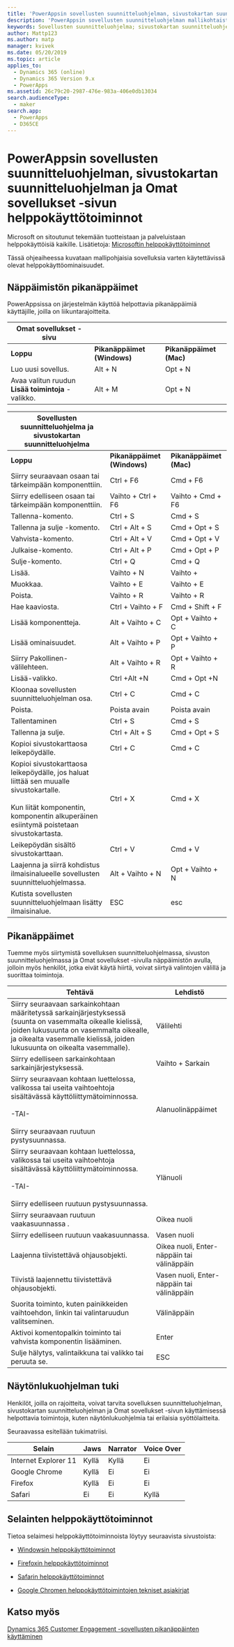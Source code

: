 ```yaml
---
title: 'PowerAppsin sovellusten suunnitteluohjelman, sivustokartan suunnitteluohjelman ja Omat sovellukset -sivun helppokäyttötoiminnot | MicrosoftDocs'
description: 'PowerAppsin sovellusten suunnitteluohjelman mallikohtaisten sovellusten, sivustokartan suunnitteluohjelman ja Omat sovellukset -sivun helppokäyttötoiminnot'
keywords: Sovellusten suunnitteluohjelma; sivustokartan suunnitteluohjelma; omat sovellukset; Dynamics 365
author: Mattp123
ms.author: matp
manager: kvivek
ms.date: 05/20/2019
ms.topic: article
applies_to:
  - Dynamics 365 (online)
  - Dynamics 365 Version 9.x
  - PowerApps
ms.assetid: 26c79c20-2987-476e-983a-406e0db13034
search.audienceType:
  - maker
search.app:
  - PowerApps
  - D365CE
---
```


# <a name="accessibility-in-powerapps-app-designer-site-map-designer-and-my-apps-page"></a>PowerAppsin sovellusten suunnitteluohjelman, sivustokartan suunnitteluohjelman ja Omat sovellukset -sivun helppokäyttötoiminnot

Microsoft on sitoutunut tekemään tuotteistaan ja palveluistaan helppokäyttöisiä kaikille. Lisätietoja: [Microsoftin helppokäyttötoiminnot](http://www.microsoft.com/enable/default.aspx)  
 
Tässä ohjeaiheessa kuvataan mallipohjaisia sovelluksia varten käytettävissä olevat helppokäyttöominaisuudet.  
  
## <a name="keyboard-shortcuts"></a>Näppäimistön pikanäppäimet  
PowerAppsissa on järjestelmän käyttöä helpottavia pikanäppäimiä käyttäjille, joilla on liikuntarajoitteita.  
  
|Omat sovellukset -sivu|||  
|------------------|-|-|  
|**Loppu**|**Pikanäppäimet (Windows)**|**Pikanäppäimet (Mac)**|  
|Luo uusi sovellus.|Alt + N|Opt + N|  
|Avaa valitun ruudun **Lisää toimintoja** -valikko.|Alt + M|Opt + N|  


|Sovellusten suunnitteluohjelma ja sivustokartan suunnitteluohjelma|||  
|----------------------------------------|-|-|  
|**Loppu**|**Pikanäppäimet (Windows)**|**Pikanäppäimet (Mac)**|  
|Siirry seuraavaan osaan tai tärkeimpään komponenttiin.|Ctrl + F6|Cmd + F6|  
|Siirry edelliseen osaan tai tärkeimpään komponenttiin.|Vaihto + Ctrl + F6|Vaihto + Cmd + F6|  
|Tallenna-komento.|Ctrl + S|Cmd + S|  
|Tallenna ja sulje -komento.|Ctrl + Alt + S|Cmd + Opt + S|  
|Vahvista-komento.|Ctrl + Alt + V|Cmd + Opt + V|  
|Julkaise-komento.|Ctrl + Alt + P|Cmd + Opt + P|  
|Sulje-komento.|Ctrl + Q|Cmd + Q|  
|Lisää.|Vaihto + N|Vaihto +|  
|Muokkaa.|Vaihto + E|Vaihto + E|  
|Poista.|Vaihto + R|Vaihto + R|
|Hae kaaviosta.|Ctrl + Vaihto + F|Cmd + Shift + F|  
|Lisää komponentteja.|Alt + Vaihto + C|Opt + Vaihto + C|  
|Lisää ominaisuudet.|Alt + Vaihto + P|Opt + Vaihto + P|  
|Siirry Pakollinen-välilehteen.|Alt + Vaihto + R|Opt + Vaihto + R|  
|Lisää-valikko.|Ctrl +Alt +N|Cmd + Opt +N|  
|Kloonaa sovellusten suunnitteluohjelman osa.|Ctrl + C|Cmd + C|  
|Poista.|Poista avain|Poista avain|  
|Tallentaminen|Ctrl + S|Cmd + S|  
|Tallenna ja sulje.|Ctrl + Alt + S|Cmd + Opt + S|  
|Kopioi sivustokarttaosa leikepöydälle.|Ctrl + C|Cmd + C|  
|Kopioi sivustokarttaosa leikepöydälle, jos haluat liittää sen muualle sivustokartalle.<br /><br /> Kun liität komponentin, komponentin alkuperäinen esiintymä poistetaan sivustokartasta.|Ctrl + X|Cmd + X|  
|Leikepöydän sisältö sivustokarttaan.|Ctrl + V|Cmd + V|  
|Laajenna ja siirrä kohdistus ilmaisinalueelle sovellusten suunnitteluohjelmassa.|Alt + Vaihto + N|Opt + Vaihto + N|  
|Kutista sovellusten suunnitteluohjelmaan lisätty ilmaisinalue.|ESC|esc|  
  
## <a name="keyboard-navigation"></a>Pikanäppäimet  
 Tuemme myös siirtymistä sovelluksen suunnitteluohjelmassa, sivuston suunnitteluohjelmassa ja Omat sovellukset -sivulla näppäimistön avulla, jolloin myös henkilöt, jotka eivät käytä hiirtä, voivat siirtyä valintojen välillä ja suorittaa toimintoja.  
  
|Tehtävä|Lehdistö|  
|--------|-----------|  
|Siirry seuraavaan sarkainkohtaan määritetyssä sarkainjärjestyksessä (suunta on vasemmalta oikealle kielissä, joiden lukusuunta on vasemmalta oikealle, ja oikealta vasemmalle kielissä, joiden lukusuunta on oikealta vasemmalle).|Välilehti|  
|Siirry edelliseen sarkainkohtaan sarkainjärjestyksessä.|Vaihto + Sarkain|  
|Siirry seuraavaan kohtaan luettelossa, valikossa tai useita vaihtoehtoja sisältävässä käyttöliittymätoiminnossa.<br /><br /> -TAI-<br /><br /> Siirry seuraavaan ruutuun pystysuunnassa.|Alanuolinäppäimet|  
|Siirry seuraavaan kohtaan luettelossa, valikossa tai useita vaihtoehtoja sisältävässä käyttöliittymätoiminnossa.<br /><br /> -TAI-<br /><br /> Siirry edelliseen ruutuun pystysuunnassa.|Ylänuoli|  
|Siirry seuraavaan ruutuun vaakasuunnassa .|Oikea nuoli|  
|Siirry edelliseen ruutuun vaakasuunnassa.|Vasen nuoli|  
|Laajenna tiivistettävä ohjausobjekti.|Oikea nuoli, Enter-näppäin tai välinäppäin|  
|Tiivistä laajennettu tiivistettävä ohjausobjekti.|Vasen nuoli, Enter-näppäin tai välinäppäin|  
|Suorita toiminto, kuten painikkeiden vaihtoehdon, linkin tai valintaruudun valitseminen.|Välinäppäin|  
|Aktivoi komentopalkin toiminto tai vahvista komponentin lisääminen.|Enter|  
|Sulje hälytys, valintaikkuna tai valikko tai peruuta se.|ESC|  
  
## <a name="screen-reader-support"></a>Näytönlukuohjelman tuki  
 Henkilöt, joilla on rajoitteita, voivat tarvita sovelluksen suunnitteluohjelman, sivustokartan suunnitteluohjelman ja Omat sovellukset -sivun käyttämisessä helpottavia toimintoja, kuten näytönlukuohjelmia tai erilaisia syöttölaitteita.  
  
 Seuraavassa esitellään tukimatriisi.  
  
|Selain|Jaws|Narrator|Voice Over|  
|-------------|----------|--------------|----------------|  
|Internet Explorer 11 |Kyllä|Kyllä|Ei|  
|Google Chrome |Kyllä|Ei|Ei|  
| Firefox |Kyllä|Ei|Ei|  
|Safari|Ei|Ei|Kyllä|  
  
## <a name="accessibility-info-for-browsers"></a>Selainten helppokäyttötoiminnot  
 Tietoa selaimesi helppokäyttötoiminnoista löytyy seuraavista sivustoista:  
  
  
-   [Windowsin helppokäyttötoiminnot](http://www.microsoft.com/enable/products/ie9/default.aspx)  
  
-   [Firefoxin helppokäyttötoiminnot](http://support.mozilla.org/kb/accessibility-features-firefox-make-firefox-and-we?redirectlocale=en-US&redirectslug=accessibility)  
  
-   [Safarin helppokäyttötoiminnot](http://www.apple.com/accessibility/)  
  
-   [Google Chromen helppokäyttötoimintojen tekniset asiakirjat](https://sites.google.com/a/chromium.org/dev/developers/design-documents/accessibility)

## <a name="see-also"></a>Katso myös

[Dynamics 365 Customer Engagement -sovellusten pikanäppäinten käyttäminen](https://docs.microsoft.com/dynamics365/customer-engagement/basics/keyboard-shortcuts)
